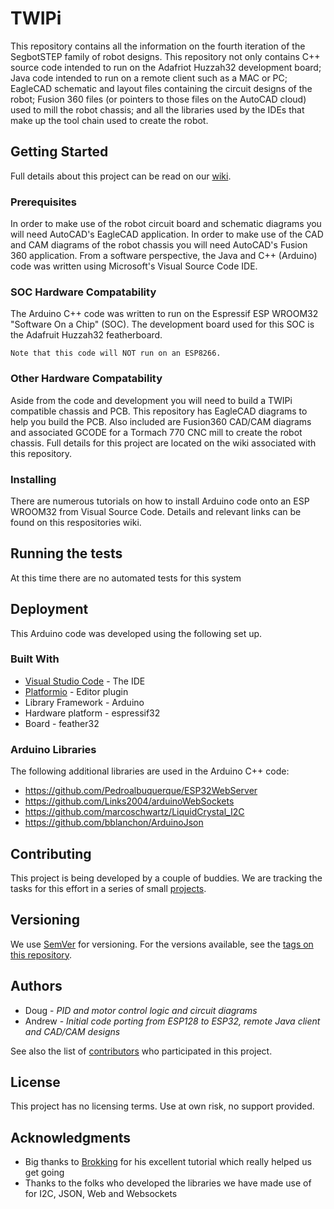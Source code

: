 # TWIPi
This repository contains all the information on the fourth iteration of the SegbotSTEP family of robot designs. This repository not only contains C++ source code intended to run on the Adafriot Huzzah32 development board; Java code intended to run on a remote client such as a MAC or PC; EagleCAD schematic and layout files containing the circuit designs of the robot; Fusion 360 files (or pointers to those files on the AutoCAD cloud) used to mill the robot chassis; and all the libraries used by the IDEs that make up the tool chain used to create the robot.  

## Getting Started

Full details about this project can be read on our [wiki](https://github.com/va3wam/TWIPi/wiki). 

### Prerequisites

In order to make use of the robot circuit board and schematic diagrams you will need AutoCAD's EagleCAD application. In order to make use of the CAD and CAM diagrams of the robot chassis you will need AutoCAD's Fusion 360 application. From a software perspective, the Java and C++ (Arduino) code was written using Microsoft's Visual Source Code IDE.

### SOC Hardware Compatability

The Arduino C++ code was written to run on the Espressif ESP WROOM32 "Software On a Chip" (SOC). The development board used for this SOC is the Adafruit Huzzah32 featherboard.  

```
Note that this code will NOT run on an ESP8266. 
```

### Other Hardware Compatability

Aside from the code and development you will need to build a TWIPi compatible chassis and PCB. This
repository has EagleCAD diagrams to help you build the PCB. Also included are Fusion360 
CAD/CAM diagrams and associated GCODE for a Tormach 770 CNC mill to create the robot chassis. 
Full details for this project are located on the wiki associated with this repository.

### Installing

There are numerous tutorials on how to install Arduino code onto an ESP WROOM32 from Visual Source Code. Details and relevant links can be found on this respositories wiki. 

## Running the tests

At this time there are no automated tests for this system

## Deployment

This Arduino code was developed using the following set up.

### Built With

* [Visual Studio Code](https://code.visualstudio.com/) - The IDE
* [Platformio](https://platformio.org/) - Editor plugin
* Library Framework - Arduino
* Hardware platform - espressif32
* Board - feather32 

### Arduino Libraries
The following additional libraries are used in the Arduino C++ code:
* https://github.com/Pedroalbuquerque/ESP32WebServer
* https://github.com/Links2004/arduinoWebSockets
* https://github.com/marcoschwartz/LiquidCrystal_I2C
* https://github.com/bblanchon/ArduinoJson


## Contributing

This project is being developed by a couple of buddies. We are tracking the tasks for this
effort in a series of small [projects](https://github.com/va3wam/TWIPi/projects).

## Versioning

We use [SemVer](http://semver.org/) for versioning. For the versions available, see the [tags on this repository](https://github.com/va3wam/TWIPi/branches/all). 

## Authors

* Doug - *PID and motor control logic and circuit diagrams*
* Andrew - *Initial code porting from ESP128 to ESP32, remote Java client and CAD/CAM designs* 

See also the list of [contributors](https://github.com/va3wam/TWIPi/graphs/contributors) who participated in this project.

## License

This project has no licensing terms. Use at own risk, no support provided. 

## Acknowledgments

* Big thanks to [Brokking](http://www.brokking.net/yabr_main.html) for his excellent tutorial which really helped us get going
* Thanks to the folks who developed the libraries we have made use of for I2C, JSON, Web and Websockets

